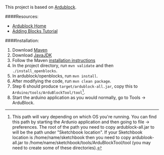 This project is based on [Ardublock](https://github.com/taweili/ardublock).

####Resources:
*   [Ardublock Home](http://blog.ardublock.com/)
*   [Adding Blocks Tutorial](http://www.hack-e-bot.com/how-to-create-a-new-ardublock/)

####Installation:
1. Download [Maven](http://maven.apache.org/download.cgi)
2. Download [JavaJDK](http://www.oracle.com/technetwork/java/index.html)
3. Follow the Maven [installation instructions](http://maven.apache.org/download.cgi)
4. In the project directory, run `mvn validate` and then `./install_openblocks`.
5. In ardublock/openblocks, run `mvn install`.
6. After modifying the code, run `mvn clean package`.
7. Step 6 should produce `target/ardublock-all.jar`, copy this to `Arduino/tools/ArduBlockTool/tool`[^note].
8. Start the arduino application as you would normally, go to Tools -> ArduBlock.

[^note]: This path will vary depending on which OS you're running. You can find this path by starting the Ardunio application and then going to file -> preferences. The root of the path you need to copy ardublock-all.jar to will be the path under "Sketchbook location". If your Sketchbook location is /home/name/sketchbook then you need to copy ardublook-all.jar to /home/name/sketchbook/tools/ArduBlockTool/tool (you may need to create some of these directories).
